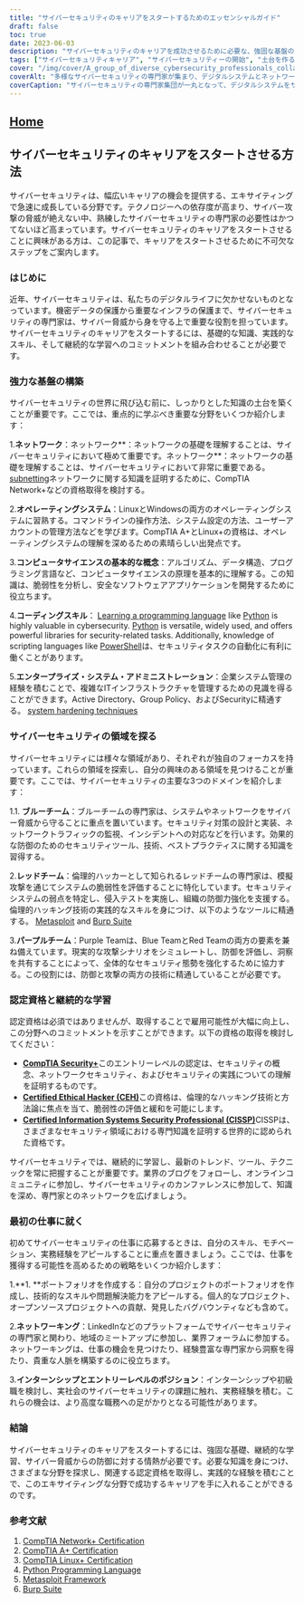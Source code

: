 ```yaml
---
title: "サイバーセキュリティのキャリアをスタートするためのエッセンシャルガイド"
draft: false
toc: true
date: 2023-06-03
description: "サイバーセキュリティのキャリアを成功させるために必要な、強固な基盤の構築からさまざまなドメインや認定資格の探求まで、必要なステップを学びます。"
tags: ["サイバーセキュリティキャリア", "サイバーセキュリティーの開始", "土台を作る", "ネットワーキングの基礎", "オペレーティングシステム", "コーディングスキル", "企業システム管理", "ブルーチーム", "赤組", "パープルチーム", "証明書", "継続学習", "初めてのサイバーセキュリティーの仕事", "ポートフォリオビルディング", "サイバーセキュリティーのためのネットワーキング", "サイバーセキュリティのインターンシップ", "CompTIA セキュリティ", "Certified Ethical Hacker CEH", "認定情報システムセキュリティプロフェッショナル CISSP", "サイバーセキュリティカンファレンス", "サイバーセキュリティーの動向", "じつけいけん", "サイバーセキュリティプロジェクト", "サイバーセキュリティミートアップ", "エントリーレベル・サイバーセキュリティ", "サイバー攻撃から身を守る", "サイバーセキュリティプロフェッショナル", "キャリア開発", "サイバーセキュリティスキル", "サイバーセキュリティ教育"]
cover: "/img/cover/A_group_of_diverse_cybersecurity_professionals_collaborating.png"
coverAlt: "多様なサイバーセキュリティの専門家が集まり、デジタルシステムとネットワークの安全確保に共同で取り組むグループです。"
coverCaption: "サイバーセキュリティの専門家集団が一丸となって、デジタルシステムをサイバー脅威から守る。"
---
```


## [Home](/cyber-security-career-playbook-start/)

## サイバーセキュリティのキャリアをスタートさせる方法

サイバーセキュリティは、幅広いキャリアの機会を提供する、エキサイティングで急速に成長している分野です。テクノロジーへの依存度が高まり、サイバー攻撃の脅威が絶えない中、熟練したサイバーセキュリティの専門家の必要性はかつてないほど高まっています。サイバーセキュリティのキャリアをスタートさせることに興味がある方は、この記事で、キャリアをスタートさせるために不可欠なステップをご案内します。

### はじめに

近年、サイバーセキュリティは、私たちのデジタルライフに欠かせないものとなっています。機密データの保護から重要なインフラの保護まで、サイバーセキュリティの専門家は、サイバー脅威から身を守る上で重要な役割を担っています。サイバーセキュリティのキャリアをスタートするには、基礎的な知識、実践的なスキル、そして継続的な学習へのコミットメントを組み合わせることが必要です。

### 強力な基盤の構築

サイバーセキュリティの世界に飛び込む前に、しっかりとした知識の土台を築くことが重要です。ここでは、重点的に学ぶべき重要な分野をいくつか紹介します：

1.**ネットワーク**：ネットワーク**：ネットワークの基礎を理解することは、サイバーセキュリティにおいて極めて重要です。ネットワーク**：ネットワークの基礎を理解することは、サイバーセキュリティにおいて非常に重要である。 [subnetting](https://simeononsecurity.ch/articles/how-to-perform-network-segmentation-for-improved-security/)ネットワークに関する知識を証明するために、CompTIA Network+などの資格取得を検討する。

2.**オペレーティングシステム**：LinuxとWindowsの両方のオペレーティングシステムに習熟する。コマンドラインの操作方法、システム設定の方法、ユーザーアカウントの管理方法などを学びます。CompTIA A+とLinux+の資格は、オペレーティングシステムの理解を深めるための素晴らしい出発点です。

3.**コンピュータサイエンスの基本的な概念**：アルゴリズム、データ構造、プログラミング言語など、コンピュータサイエンスの原理を基本的に理解する。この知識は、脆弱性を分析し、安全なソフトウェアアプリケーションを開発するために役立ちます。

4.**コーディングスキル**： [Learning a programming language](https://simeononsecurity.ch/articles/should-i-learn-programming-for-cybersecurity-or-information-technology/) like [Python](https://simeononsecurity.ch/articles/secure-coding-standards-for-python/) is highly valuable in cybersecurity. [Python](https://simeononsecurity.ch/articles/secure-coding-standards-for-python/) is versatile, widely used, and offers powerful libraries for security-related tasks. Additionally, knowledge of scripting languages like [PowerShell](https://simeononsecurity.ch/articles/learning-powershell-scripting-for-beginners/)は、セキュリティタスクの自動化に有利に働くことがあります。

5.**エンタープライズ・システム・アドミニストレーション**：企業システム管理の経験を積むことで、複雑なITインフラストラクチャを管理するための見識を得ることができます。Active Directory、Group Policy、およびSecurityに精通する。 [system hardening techniques](https://simeononsecurity.ch/github/windows-optimize-harden-debloat/)

### サイバーセキュリティの領域を探る

サイバーセキュリティには様々な領域があり、それぞれが独自のフォーカスを持っています。これらの領域を探索し、自分の興味のある領域を見つけることが重要です。ここでは、サイバーセキュリティの主要な3つのドメインを紹介します：

1.1. **ブルーチーム**：ブルーチームの専門家は、システムやネットワークをサイバー脅威から守ることに重点を置いています。セキュリティ対策の設計と実装、ネットワークトラフィックの監視、インシデントへの対応などを行います。効果的な防御のためのセキュリティツール、技術、ベストプラクティスに関する知識を習得する。

2.**レッドチーム**：倫理的ハッカーとして知られるレッドチームの専門家は、模擬攻撃を通じてシステムの脆弱性を評価することに特化しています。セキュリティシステムの弱点を特定し、侵入テストを実施し、組織の防御力強化を支援する。倫理的ハッキング技術の実践的なスキルを身につけ、以下のようなツールに精通する。 [Metasploit](https://simeononsecurity.ch/articles/what-is-metasploit/) and [Burp Suite](https://simeononsecurity.ch/articles/the-role-of-penetration-testing-in-cybersecurity/)

3.**パープルチーム**：Purple Teamは、Blue TeamとRed Teamの両方の要素を兼ね備えています。現実的な攻撃シナリオをシミュレートし、防御を評価し、洞察を共有することによって、全体的なセキュリティ態勢を強化するために協力する。この役割には、防御と攻撃の両方の技術に精通していることが必要です。

### 認定資格と継続的な学習

認定資格は必須ではありませんが、取得することで雇用可能性が大幅に向上し、この分野へのコミットメントを示すことができます。以下の資格の取得を検討してください：

- [**CompTIA Security+**](https://simeononsecurity.ch/articles/comptias-security-plus-sy0-601-what-do-you-need-to-know/)このエントリーレベルの認定は、セキュリティの概念、ネットワークセキュリティ、およびセキュリティの実践についての理解を証明するものです。
- [**Certified Ethical Hacker (CEH)**](https://simeononsecurity.ch/articles/preparing-for-the-ceh-certified-ethical-hacker-certification-exam/)この資格は、倫理的なハッキング技術と方法論に焦点を当て、脆弱性の評価と緩和を可能にします。
- [**Certified Information Systems Security Professional (CISSP)**](https://simeononsecurity.ch/articles/a-guide-to-earning-the-isc2-cissp-certification/)CISSPは、さまざまなセキュリティ領域における専門知識を証明する世界的に認められた資格です。

サイバーセキュリティでは、継続的に学習し、最新のトレンド、ツール、テクニックを常に把握することが重要です。業界のブログをフォローし、オンラインコミュニティに参加し、サイバーセキュリティのカンファレンスに参加して、知識を深め、専門家とのネットワークを広げましょう。

### 最初の仕事に就く

初めてサイバーセキュリティの仕事に応募するときは、自分のスキル、モチベーション、実務経験をアピールすることに重点を置きましょう。ここでは、仕事を獲得する可能性を高めるための戦略をいくつか紹介します：

1.**1. **ポートフォリオを作成する：自分のプロジェクトのポートフォリオを作成し、技術的なスキルや問題解決能力をアピールする。個人的なプロジェクト、オープンソースプロジェクトへの貢献、発見したバグバウンティなども含めて。

2.**ネットワーキング**：LinkedInなどのプラットフォームでサイバーセキュリティの専門家と関わり、地域のミートアップに参加し、業界フォーラムに参加する。ネットワーキングは、仕事の機会を見つけたり、経験豊富な専門家から洞察を得たり、貴重な人脈を構築するのに役立ちます。

3.**インターンシップとエントリーレベルのポジション**：インターンシップや初級職を検討し、実社会のサイバーセキュリティの課題に触れ、実務経験を積む。これらの機会は、より高度な職務への足がかりとなる可能性があります。

### 結論

サイバーセキュリティのキャリアをスタートするには、強固な基礎、継続的な学習、サイバー脅威からの防御に対する情熱が必要です。必要な知識を身につけ、さまざまな分野を探求し、関連する認定資格を取得し、実践的な経験を積むことで、このエキサイティングな分野で成功するキャリアを手に入れることができるのです。

### 参考文献

1. [CompTIA Network+ Certification](https://www.comptia.org/certifications/network)
2. [CompTIA A+ Certification](https://www.comptia.org/certifications/a)
3. [CompTIA Linux+ Certification](https://www.comptia.org/certifications/linux)
4. [Python Programming Language](https://www.python.org/)
5. [Metasploit Framework](https://www.metasploit.com/)
6. [Burp Suite](https://portswigger.net/burp)

